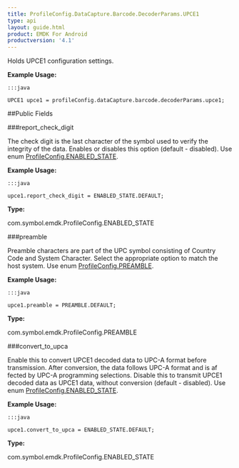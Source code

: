 ```yaml
---
title: ProfileConfig.DataCapture.Barcode.DecoderParams.UPCE1
type: api
layout: guide.html
product: EMDK For Android
productversion: '4.1'
---
```



Holds UPCE1 configuration settings. 
 
 

**Example Usage:**
	
	:::java
	
	UPCE1 upce1 = profileConfig.dataCapture.barcode.decoderParams.upce1;
	


##Public Fields

###report_check_digit

The check digit is the last character of the symbol used to verify the integrity of the data. 
 Enables or disables this option (default - disabled). 
 Use enum [ ProfileConfig.ENABLED_STATE](../ProfileConfig-ENABLED_STATE). 
 
 

**Example Usage:**
	
	:::java
	
	upce1.report_check_digit = ENABLED_STATE.DEFAULT;
	


**Type:**

com.symbol.emdk.ProfileConfig.ENABLED_STATE

###preamble

Preamble characters are part of the UPC symbol consisting of Country Code and System Character. 
 Select the appropriate option to match the host system. 
 Use enum [ ProfileConfig.PREAMBLE](../ProfileConfig-PREAMBLE). 
 
 

**Example Usage:**
	
	:::java
	
	upce1.preamble = PREAMBLE.DEFAULT;
	


**Type:**

com.symbol.emdk.ProfileConfig.PREAMBLE

###convert_to_upca

Enable this to convert UPCE1 decoded data to UPC-A format before transmission. 
 After conversion, the data follows UPC-A format and is af fected by UPC-A programming selections. 
 Disable this to transmit UPCE1 decoded data as UPCE1 data, without conversion (default - disabled). 
 Use enum [ ProfileConfig.ENABLED_STATE](../ProfileConfig-ENABLED_STATE). 
 
 

**Example Usage:**
	
	:::java
	
	upce1.convert_to_upca = ENABLED_STATE.DEFAULT;
	


**Type:**

com.symbol.emdk.ProfileConfig.ENABLED_STATE













